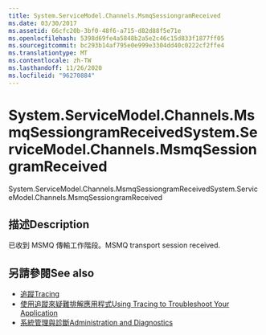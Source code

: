 ```yaml
---
title: System.ServiceModel.Channels.MsmqSessiongramReceived
ms.date: 03/30/2017
ms.assetid: 66cfc20b-3bf0-48f6-a715-d82d88f5e71e
ms.openlocfilehash: 5398d69fe4a5848b2a5e2c46c15d833f1877ff05
ms.sourcegitcommit: bc293b14af795e0e999e3304dd40c0222cf2ffe4
ms.translationtype: MT
ms.contentlocale: zh-TW
ms.lasthandoff: 11/26/2020
ms.locfileid: "96270884"
---
```

# <a name="systemservicemodelchannelsmsmqsessiongramreceived"></a><span data-ttu-id="11efd-102">System.ServiceModel.Channels.MsmqSessiongramReceived</span><span class="sxs-lookup"><span data-stu-id="11efd-102">System.ServiceModel.Channels.MsmqSessiongramReceived</span></span>

<span data-ttu-id="11efd-103">System.ServiceModel.Channels.MsmqSessiongramReceived</span><span class="sxs-lookup"><span data-stu-id="11efd-103">System.ServiceModel.Channels.MsmqSessiongramReceived</span></span>  
  
## <a name="description"></a><span data-ttu-id="11efd-104">描述</span><span class="sxs-lookup"><span data-stu-id="11efd-104">Description</span></span>  

 <span data-ttu-id="11efd-105">已收到 MSMQ 傳輸工作階段。</span><span class="sxs-lookup"><span data-stu-id="11efd-105">MSMQ transport session received.</span></span>  
  
## <a name="see-also"></a><span data-ttu-id="11efd-106">另請參閱</span><span class="sxs-lookup"><span data-stu-id="11efd-106">See also</span></span>

- [<span data-ttu-id="11efd-107">追蹤</span><span class="sxs-lookup"><span data-stu-id="11efd-107">Tracing</span></span>](index.md)
- [<span data-ttu-id="11efd-108">使用追蹤來疑難排解應用程式</span><span class="sxs-lookup"><span data-stu-id="11efd-108">Using Tracing to Troubleshoot Your Application</span></span>](using-tracing-to-troubleshoot-your-application.md)
- [<span data-ttu-id="11efd-109">系統管理與診斷</span><span class="sxs-lookup"><span data-stu-id="11efd-109">Administration and Diagnostics</span></span>](../index.md)
